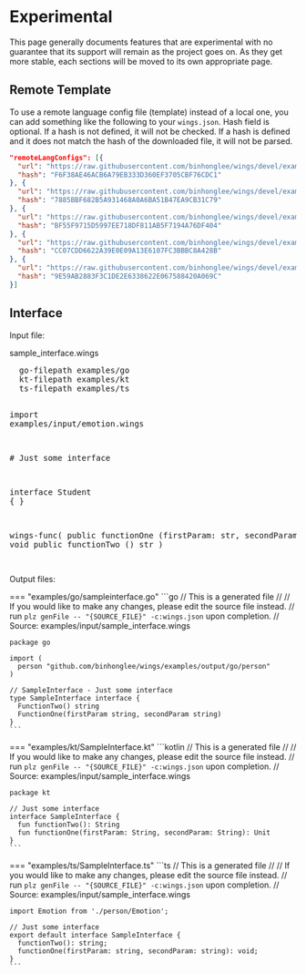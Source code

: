 # Experimental

This page generally documents features that are experimental with no guarantee that its support will remain as the project goes on. As they get more stable, each sections will be moved to its own appropriate page.

## Remote Template

To use a remote language config file (template) instead of a local one, you can add something like the following to your `wings.json`. Hash field is optional. If a hash is not defined, it will not be checked. If a hash is defined and it does not match the hash of the downloaded file, it will not be parsed.

```json
"remoteLangConfigs": [{
  "url": "https://raw.githubusercontent.com/binhonglee/wings/devel/examples/input/templates/go.json",
  "hash": "F6F38AE46ACB6A79EB333D360EF3705CBF76CDC1"
}, {
  "url": "https://raw.githubusercontent.com/binhonglee/wings/devel/examples/input/templates/kt.json",
  "hash": "7885BBF682B5A931468A0A6BA51B47EA9CB31C79"
}, {
  "url": "https://raw.githubusercontent.com/binhonglee/wings/devel/examples/input/templates/nim.json",
  "hash": "BF55F9715D5997EE718DF811AB5F7194A76DF404"
}, {
  "url": "https://raw.githubusercontent.com/binhonglee/wings/devel/examples/input/templates/py.json",
  "hash": "CC07CDD6622A39E0E09A13E6107FC3BBBC8A428B"
}, {
  "url": "https://raw.githubusercontent.com/binhonglee/wings/devel/examples/input/templates/ts.json",
  "hash": "9E59AB2883F3C1DE2E6338622E067588420A069C"
}]
```

## Interface

Input file:

<div class="input_div">
<label class="input_label">sample_interface.wings</label>
<pre class="highlight" id="codeblock">
  <span class="kn">go-filepath</span> <span class="s">examples/go</span>
  <span class="kn">kt-filepath</span> <span class="s">examples/kt</span>
  <span class="kn">ts-filepath</span> <span class="s">examples/ts</span>

  <span class="kn">import</span> <span class="s">examples/input/emotion.wings</span>

  <span class="c1"># Just some interface</span>

  <span class="kn">interface</span> <span class="nx">Student</span> <span class="kn">{</span>
  <span class="kn">}</span>

  wings-func(
    public functionOne (firstParam: str, secondParam: str) void
    public functionTwo () str
  )

</pre>
</div>

Output files:

=== "examples/go/sampleinterface.go"
    ```go
    // This is a generated file
    //
    // If you would like to make any changes, please edit the source file instead.
    // run `plz genFile -- "{SOURCE_FILE}" -c:wings.json` upon completion.
    // Source: examples/input/sample_interface.wings

    package go

    import (
      person "github.com/binhonglee/wings/examples/output/go/person"
    )

    // SampleInterface - Just some interface
    type SampleInterface interface {
      FunctionTwo() string
      FunctionOne(firstParam string, secondParam string) 
    }
    ```

=== "examples/kt/SampleInterface.kt"
    ```kotlin
    // This is a generated file
    //
    // If you would like to make any changes, please edit the source file instead.
    // run `plz genFile -- "{SOURCE_FILE}" -c:wings.json` upon completion.
    // Source: examples/input/sample_interface.wings

    package kt

    // Just some interface
    interface SampleInterface {
      fun functionTwo(): String
      fun functionOne(firstParam: String, secondParam: String): Unit
    }
    ```

=== "examples/ts/SampleInterface.ts"
    ```ts
    // This is a generated file
    //
    // If you would like to make any changes, please edit the source file instead.
    // run `plz genFile -- "{SOURCE_FILE}" -c:wings.json` upon completion.
    // Source: examples/input/sample_interface.wings

    import Emotion from './person/Emotion';

    // Just some interface
    export default interface SampleInterface {
      functionTwo(): string;
      functionOne(firstParam: string, secondParam: string): void;
    }
    ```
